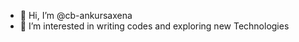 - 👋 Hi, I’m @cb-ankursaxena
- 👀 I’m interested in writing codes and exploring new Technologies
<!---
cb-ankursaxena/cb-ankursaxena is a ✨ special ✨ repository because its `README.md` (this file) appears on your GitHub profile.
You can click the Preview link to take a look at your changes.
--->
